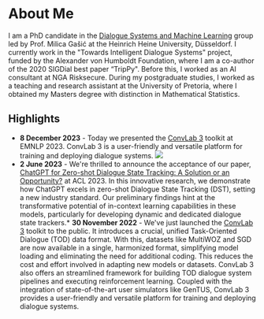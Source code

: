 About Me
======
I am a PhD candidate in the [Dialogue Systems and Machine Learning](https://www.cs.hhu.de/en/research-groups/dialog-systems-and-machine-learning.html) group led by Prof. Milica Gašić at the Heinrich Heine University, Düsseldorf. I currently work in the "Towards Intelligent Dialogue Systems" project, funded by the Alexander von Humboldt Foundation, where I am a co-author of the 2020 SIGDial best paper “TripPy". Before this, I worked as an AI consultant at NGA Risksecure. During my postgraduate studies, I worked as a teaching and research assistant at the University of Pretoria, where I obtained my Masters degree with distinction in Mathematical Statistics.

Highlights
------
* **8 December 2023** - Today we presented the [ConvLab 3](https://github.com/ConvLab/ConvLab-3) toolkit at EMNLP 2023. ConvLab 3 is a user-friendly and versatile platform for training and deploying dialogue systems. ![](https://carelvniekerk.github.io/images/convlab3.png)
* **2 June 2023** - We're thrilled to announce the acceptance of our paper, [ChatGPT for Zero-shot Dialogue State Tracking: A Solution or an Opportunity?](https://carelvniekerk.github.io/publication/2023-chatgptdst) at ACL 2023. In this innovative research, we demonstrate how ChatGPT excels in zero-shot Dialogue State Tracking (DST), setting a new industry standard. Our preliminary findings hint at the transformative potential of in-context learning capabilities in these models, particularly for developing dynamic and dedicated dialogue state trackers.* **30 November 2022** - We've just launched the [ConvLab 3](https://github.com/ConvLab/ConvLab-3) toolkit to the public. It introduces a crucial, unified Task-Oriented Dialogue (TOD) data format. With this, datasets like MultiWOZ and SGD are now available in a single, harmonized format, simplifying model loading and eliminating the need for additional coding. This reduces the cost and effort involved in adapting new models or datasets. ConvLab 3 also offers an streamlined framework for building TOD dialogue system pipelines and executing reinforcement learning. Coupled with the integration of state-of-the-art user simulators like GenTUS, ConvLab 3 provides a user-friendly and versatile platform for training and deploying dialogue systems.
